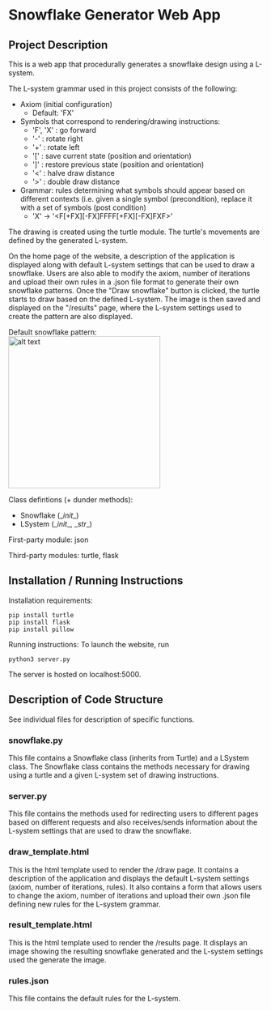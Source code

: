 # Snowflake Generator Web App

## Project Description

This is a web app that procedurally generates a snowflake design using a L-system. 

The L-system grammar used in this project consists of the following:
- Axiom (initial configuration)
  - Default: 'FX'
- Symbols that correspond to rendering/drawing instructions:
  - 'F', 'X' : go forward
  - '-' : rotate right
  - '+' : rotate left
  - '[' : save current state (position and orientation)
  - ']'  : restore previous state (position and orientation)
  - '<' : halve draw distance
  - '>' : double draw distance  
- Grammar: rules determining what symbols should appear based on different contexts (i.e. given a single symbol (precondition), replace it with a set of symbols (post condition)
  - 'X' &rarr; '<F[+FX][-FX]FFFF[+FX][-FX]FXF>'

The drawing is created using the turtle module. The turtle's movements are defined by the generated L-system. 

On the home page of the website, a description of the application is displayed along with default L-system settings that can be used to draw a snowflake. Users are also able to modify the axiom, number of iterations and upload their own rules in a .json file format to generate their own snowflake patterns. Once the "Draw snowflake" button is clicked, the turtle starts to draw based on the defined L-system. The image is then saved and displayed on the "/results" page, where the L-system settings used to create the pattern are also displayed. 

Default snowflake pattern:  
<img src="https://user-images.githubusercontent.com/74137085/145895972-e3ebecf7-e670-440b-ad0b-c6ce6aa84228.png" alt="alt text" width="300px" height="300px">

Class defintions (+ dunder methods):
- Snowflake (\__init__)
- LSystem (\__init__, \__str__)

First-party module: json

Third-party modules: turtle, flask

## Installation / Running Instructions
Installation requirements:
```
pip install turtle
pip install flask
pip install pillow
```

Running instructions:
To launch the website, run
```
python3 server.py
```
The server is hosted on localhost:5000.

## Description of Code Structure

See individual files for description of specific functions.

### snowflake.py
This file contains a Snowflake class (inherits from Turtle) and a LSystem class.
The Snowflake class contains the methods necessary for drawing using a turtle and 
a given L-system set of drawing instructions.

### server.py
This file contains the methods used for redirecting users to different pages based on different requests and also receives/sends information about the L-system settings that are used to draw the snowflake. 

### draw_template.html
This is the html template used to render the /draw page. 
It contains a description of the application and displays the default L-system settings (axiom, number of iterations, rules). It also contains a form that allows users to change the axiom, number of iterations and upload their own .json file defining new rules for the L-system grammar. 

### result_template.html
This is the html template used to render the /results page.
It displays an image showing the resulting snowflake generated and the L-system settings used the generate the image. 

### rules.json
This file contains the default rules for the L-system. 
